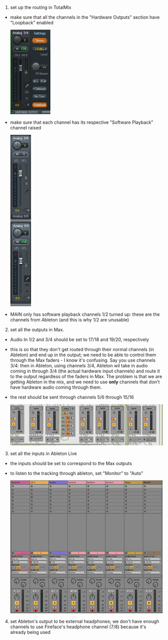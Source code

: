 1. set up the routing in TotalMix

- make sure that all the channels in the "Hardware Outputs" section have "Loopback" enabled

  ![loopback enabled screenshot](/documentation/live-tracking/loopback-enabled.png "loopback enabled screenshot")

- make sure that each channel has its respective "Software Playback" channel raised

  ![respective channel raised screenshot](/documentation/live-tracking/respective-channel-raised.png "respective channel raised screenshot")

- MAIN only has software playback channels 1/2 turned up: these are the channels from Ableton (and this is why 1/2 are unusable)

2. set all the outputs in Max.

- Audio In 1/2 and 3/4 should be set to 17/18 and 19/20, respectively
- this is so that they don't get routed through their normal channels (in Ableton) and end up in the output; we need to be able to control them through the Max faders - I know it's confusing. Say you use channels 3/4: then in Ableton, using channels 3/4, Ableton wil take in audio coming in through 3/4 (the actual hardware input channels) and route it to the output regardless of the faders in Max. The problem is that we are getting Ableton in the mix, and we need to use <strong>only</strong> channels that don't have hardware audio coming through them.
- the rest should be sent through channels 5/6 through 15/16

  ![max outputs screenshot](/documentation/live-tracking/max-outputs.png "max outputs screenshot")

3. set all the inputs in Ableton Live

- the inputs should be set to correspond to the Max outputs
- to listen to the tracking through ableton, set "Monitor" to "Auto"

  ![ableton inputs screenshot](/documentation/live-tracking/ableton-inputs.png "ableton inputs screenshot")

4. set Ableton's output to be external headphones; we don't have enough channels to use Fireface's headphone channel (7/8) because it's already being used
